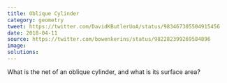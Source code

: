 ```yaml
---
title: Oblique Cylinder
category: geometry
tweet: https://twitter.com/DavidKButlerUoA/status/983467305504915456
date: 2018-04-11
source: https://twitter.com/bowenkerins/status/982282399269584896
image: 
solutions: 
---
```

What is the net of an oblique cylinder, and what is its surface area?